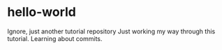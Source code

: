 # hello-world
Ignore, just another tutorial repository
Just working my way through this tutorial. Learning about commits.
